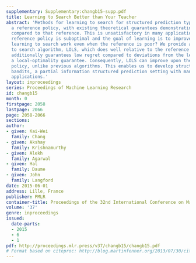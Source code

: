```yaml
---
supplementary: Supplementary:changb15-supp.pdf
title: Learning to Search Better than Your Teacher
abstract: 'Methods for learning to search for structured prediction typically imitate
  a reference policy, with existing theoretical guarantees demonstrating low regret
  compared to that reference. This is unsatisfactory in many applications where the
  reference policy is suboptimal and the goal of learning is to improve upon it. Can
  learning to search work even when the reference is poor? We provide a new learning
  to search algorithm, LOLS, which does well relative to the reference policy, but
  additionally guarantees low regret compared to deviations from the learned policy:
  a local-optimality guarantee. Consequently, LOLS can improve upon the reference
  policy, unlike previous algorithms. This enables us to develop structured contextual
  bandits, a partial information structured prediction setting with many potential
  applications.'
layout: inproceedings
series: Proceedings of Machine Learning Research
id: changb15
month: 0
firstpage: 2058
lastpage: 2066
page: 2058-2066
sections: 
author:
- given: Kai-Wei
  family: Chang
- given: Akshay
  family: Krishnamurthy
- given: Alekh
  family: Agarwal
- given: Hal
  family: Daume
- given: John
  family: Langford
date: 2015-06-01
address: Lille, France
publisher: PMLR
container-title: Proceedings of the 32nd International Conference on Machine Learning
volume: '37'
genre: inproceedings
issued:
  date-parts:
  - 2015
  - 6
  - 1
pdf: http://proceedings.mlr.press/v37/changb15/changb15.pdf
# Format based on citeproc: http://blog.martinfenner.org/2013/07/30/citeproc-yaml-for-bibliographies/
---
```

